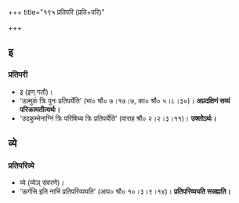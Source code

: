 +++
title="१९५ प्रतिपरि (प्रति+परि)"

+++

## इ
### प्रतिपरी
- इ (इण् गतौ)।
- 'उल्मुकं त्रिः पुनः प्रतिपर्येति' (भा० श्रौ० ७।१७।७, का० श्रौ० ५।८।३०)। **अप्रदक्षिणं सव्यं परिक्रामतीत्यर्थः।**
- 'उदकुम्भेनाग्निं त्रिः परिषिच्य त्रिः प्रतिपर्येति' (वाराह श्रौ० २।२।३।११)। **उक्तोऽर्थः।**

## व्ये
### प्रतिपरिव्ये
- व्ये (व्येञ् संवरणे)।
- 'ऊर्गसि इति नाभिं प्रतिपरिव्ययति' (आप० श्रौ० १०।३।९।१४)। **प्रतिपरिव्ययति सन्नह्यति।**
